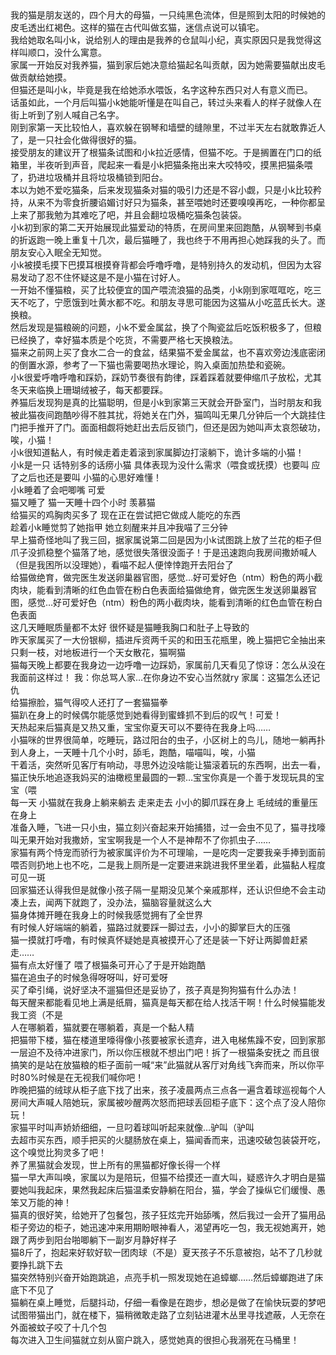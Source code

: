 <div class="circle-black">
我的猫是朋友送的，四个月大的母猫，一只纯黑色流体，但是照到太阳的时候她的皮毛透出红褐色。这样的猫在古代叫做玄猫，迷信点说可以镇宅。
</div>
<div class="circle-black">
我给她取名叫小k，说给别人的理由是我养的仓鼠叫小纪，真实原因只是我觉得这样叫顺口，没什么寓意。
</div>
<div class="circle-black">
家属一开始反对我养猫，猫到家后她决意给猫起名叫贡献，因为她需要猫献出皮毛做贡献给她摸。
</div>
<div class="circle-black">
但猫还是叫小k，毕竟是我在给她添水喂饭，名字这种东西只对人有意义而已。
</div>
<div class="circle-black">
话虽如此，一个月后叫猫小k她能听懂是在叫自己，转过头来看人的样子就像人在街上听到了别人喊自己名字。
</div>
<div class="circle-black">
刚到家第一天比较怕人，喜欢躲在钢琴和墙壁的缝隙里，不过半天左右就敢靠近人了，是一只社会化做得很好的猫。
</div>
<div class="circle-black">
接受朋友的建议开了根猫条试图和小k拉近感情，但猫不吃。于是搁置在门口的纸箱里，半夜听到声音，爬起来一看是小k把猫条拖出来大咬特咬，摸黑把猫条喂了，扔进垃圾桶并且将垃圾桶锁到阳台。
</div>
<div class="circle-black">
本以为她不爱吃猫条，后来发现猫条对猫的吸引力还是不容小觑，只是小k比较矜持，从来不为零食折腰谄媚讨好只为猫条，甚至喂她时还要嗅嗅再吃，一种你都呈上来了那我勉为其难吃了吧，并且会翻垃圾桶吃猫条包装袋。
</div>
<div class="circle-black">
小k初到家的第二天开始展现此猫爱动的特质，在房间里来回跑酷，从钢琴到书桌的折返跑一晚上重复十几次，最后猫睡了，我也终于不用再担心她踩我的头了。而朋友安心入眠全无知觉。
</div>
<div class="circle-black">
小k被摸毛摸下巴摸耳根摸脊背都会呼噜呼噜，是特别持久的发动机，但因为太容易发动了忍不住怀疑这是不是小猫在讨好人。
</div>
<div class="circle-black">
一开始不懂猫粮，买了比较便宜的国产喂流浪猫的品类，小k刚到家哐哐吃，吃三天不吃了，宁愿饿到吐黄水都不吃。和朋友寻思可能因为这猫从小吃蓝氏长大。遂换粮。
</div>
<div class="circle-black">
然后发现是猫粮碗的问题，小k不爱金属盆，换了个陶瓷盆后吃饭积极多了，但粮已经换了，幸好猫本质是个吃货，不需要严格七天换粮法。
</div>
<div class="circle-black">
猫来之前网上买了食水二合一的食盆，结果猫不爱金属盆，也不喜欢旁边浅底密闭的倒置水源，参考了一下猫也需要喝热水理论，购入桌面加热垫和瓷碗。
</div>
<div class="circle-black">
小k很爱呼噜呼噜和踩奶，踩奶节奏很有韵律，踩着踩着就要伸缩爪子放松，尤其冬天来临换上珊瑚绒被子，每天都要踩。
</div>
<div class="circle-black">
养猫后发现狗是真的比猫聪明，但是小k到家第三天就会开卧室门，当时朋友和我被此猫夜间跑酷吵得不胜其扰，将她关在门外，猫鸣叫无果几分钟后一个大跳挂住门把手推开了门。面面相觑将她赶出去后反锁门，但还是因为她叫声太哀怨破功，唉，小猫！
</div>
<div class="circle-black">
小k很知道黏人，有时候走着走着滚到家属脚边打滚躺下，诡计多端的小猫！
</div>
<div class="circle-black">
小k是一只 话特别多的话痨小猫 具体表现为没什么需求（喂食或抚摸）也要叫 应了之后也还是要叫 小猫的心思好难懂！
</div>
<div class="circle-black">
小k睡着了会吧唧嘴 可爱
</div>
<div class="circle-black">
猫又睡了 猫一天睡十四个小时 羡慕猫
</div>
<div class="circle-black">
给猫买的鸡胸肉买多了 现在正在尝试把它做成人能吃的东西
</div>
<div class="circle-black">
趁着小k睡觉剪了她指甲 她立刻醒来并且冲我喵了三分钟
</div>
<div class="circle-black">
早上猫奇怪地叫了我三回，据家属说第二回是因为小k试图跳上放了兰花的柜子但爪子没抓稳整个猫落了地，感觉很失落很没面子！于是迅速跑向我房间撒娇喊人（但是我困所以没理她），看喵不起人便悻悻跑开去阳台了
</div>
<div class="circle-black">
给猫做绝育，做完医生发送卵巢器官图，感觉…好可爱好色（ntm）粉色的两小截肉块，能看到清晰的红色血管在粉白色表面给猫做绝育，做完医生发送卵巢器官图，感觉…好可爱好色（ntm）粉色的两小截肉块，能看到清晰的红色血管在粉白色表面
</div>
<div class="circle-black">
这几天睡眠质量都不太好 很怀疑是猫睡我胸口和肚子上导致的
</div>
<div class="circle-black">
昨天家属买了一大份银柳，插进斥资两千买的和田玉花瓶里，晚上猫把它全抽出来只剩一枝，对地板进行一个天女散花，猫啊猫
</div>
<div class="circle-black">
猫每天晚上都要在我身边一边呼噜一边踩奶，家属前几天看见了惊讶：怎么从没在我面前这样过！
我：你总骂人家…在你身边不安心当然就ry
家属：这猫怎么还记仇
</div>
<div class="circle-black">
给猫擦脸，猫气得咬人还打了一套猫猫拳
</div>
<div class="circle-black">
猫趴在身上的时候偶尔能感觉到她看得到蜜蜂抓不到后的叹气！可爱！
</div>
<div class="circle-black">
天热起来后猫真是又热又重，宝宝你夏天可以不要待在我身上吗……
</div>
<div class="circle-black">
小猫咪的世界很简单，吃睡玩，路过阳台的虫子，小区树上的鸟儿，随地一躺再扑到人身上，一天睡十几个小时，舔毛，跑酷，喵喵叫，唉，小猫
</div>
<div class="circle-black">
干着活，突然听见客厅有响动，寻思外边没啥能让猫滚着玩的东西啊，出去一看，猫正快乐地追逐我妈买的油橄榄里最圆的一颗…宝宝你真是一个善于发现玩具的宝宝（喂
</div>
<div class="circle-black">
每一天 小猫就在我身上躺来躺去 走来走去 小小的脚爪踩在身上 毛绒绒的重量压在身上
</div>
<div class="circle-black">
准备入睡，飞进一只小虫，猫立刻兴奋起来开始捕猎，过一会虫不见了，猫寻找嚎叫无果开始对我撒娇，宝宝啊我是一个人不是神帮不了你抓虫子……
</div>
<div class="circle-black">
家猫有两个恃宠而骄行为被家属评价为不可理喻，一是吃肉一定要我亲手捧到面前喂否则扔地上也不吃，二是我上厕所是一定要进来跳进我怀里坐着，此猫黏人程度可见一斑
</div>
<div class="circle-black">
回家猫还认得我但是就像小孩子隔一星期没见某个亲戚那样，还认识但绝不会主动凑上去，闻两下就跑了，没办法，猫脑容量就这么大
</div>
<div class="circle-black">
猫身体摊开睡在我身上的时候我感觉拥有了全世界
</div>
<div class="circle-black">
有时候人好端端的躺着，猫路过就要踩一脚过去，小小的脚掌巨大的压强
</div>
<div class="circle-black">
猫一摸就打呼噜，有时候真怀疑她是真被摸开心了还是装一下好让两脚兽赶紧走……
</div>
<div class="circle-black">
猫有点太好懂了 喂了根猫条可开心了于是开始跑酷
</div>
<div class="circle-black">
猫在追虫子的时候急得呀呀叫，好可爱呀
</div>
<div class="circle-black">
买了牵引绳，说好坚决不遛猫但还是妥协了，孩子真是狗狗猫有什么办法！
</div>
<div class="circle-black">
每天醒来都能看见地上满是纸屑，猫真是每天都在给人找活干啊！什么时候猫能发我工资（不是
</div>
<div class="circle-black">
人在哪躺着，猫就要在哪躺着，真是一个黏人精
</div>
<div class="circle-black">
把猫带下楼，猫在楼道里嚎得像小孩要被家长遗弃，进入电梯焦躁不安，回到家那一层迫不及待冲进家门，所以你压根就不想出门吧！拆了一根猫条安抚之
而且很搞笑的是站在放猫粮的柜子面前一喊“来”此猫就从客厅对角线飞奔而来，所以你平时80%时候是在无视我们喊你吧！
</div>
<div class="circle-black">
昨晚把猫的绒球从柜子底下找了出来，孩子凌晨两点三点各一遍含着球巡视每个人房间大声喊人陪她玩，家属被吵醒两次怒而把球丢回柜子底下：这个点了没人陪你玩！
</div>
<div class="circle-black">
家猫平时叫声娇娇细细，一旦叼着球叫听起来就像…驴叫（驴叫
</div>
<div class="circle-black">
去超市买东西，顺手把买的火腿肠放在桌上，猫闻香而来，迅速咬破包装袋开吃，这个嗅觉比狗灵多了吧！
</div>
<div class="circle-black">
养了黑猫就会发现，世上所有的黑猫都好像长得一个样
</div>
<div class="circle-black">
猫一早大声叫唤，家属以为是陪玩，但猫不给摸还一直大叫，疑惑许久才明白是猫要她叫我起床，果然我起床后猫温柔安静躺在阳台，猫，学会了操纵它们缓慢、愚笨又万能的神！
</div>
<div class="circle-black">
猫真的很好笑，给她开了包餐包，孩子狂炫完开始舔嘴，然后我过一会开了猫用品柜子旁边的柜子，她迅速冲来用期盼眼神看人，渴望再吃一包，我无视她离开，她跟了两步到阳台啪唧躺下一副岁月静好样子
</div>
<div class="circle-black">
猫8斤了，抱起来好软好软一团肉球（不是）夏天孩子不乐意被抱，站不了几秒就要挣扎跳下去
</div>
<div class="circle-black">
猫突然特别兴奋开始跑跳追，点亮手机一照发现她在追蟑螂……然后蟑螂跑进了床底下不见了
</div>
<div class="circle-black">
猫躺在桌上睡觉，后腿抖动，仔细一看像是在跑步，想必是做了在愉快玩耍的梦吧
</div>
<div class="circle-black">
试图带猫出门，就在楼下，猫稍微敢走路了立刻钻进灌木丛里寻找遮蔽，人无奈在外面被蚊子咬了十几个包
</div>
<div class="circle-black">
每次进入卫生间猫就立刻从窗户跳入，感觉她真的很担心我溺死在马桶里！
</div>